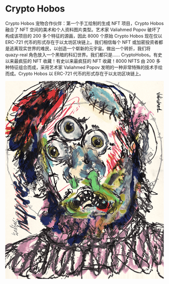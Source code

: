 # Crypto Hobos

Crypto Hobos 宠物合作伙伴：第一个手工绘制的生成 NFT 项目，Crypto Hobos 融合了 NFT 空间的美术和个人资料图片类型。艺术家 Valiahmed Popov 破坏了构成该项目的 200 多个特征的源画，因此 8000 个原始 Crypto Hobos 现在仅以 ERC-721 代币的形式存在于以太坊区块链上。我们相信每个 NFT 或加密投资者都是逃离现实世界的难民，以创造一个崭新的元宇宙。做出一个转折，我们将 quazy-real 角色放入一个黑暗的科幻世界。我们都只是...... CryptoHobos。有史以来最疯狂的 NFT 收藏！有史以来最疯狂的 NFT 收藏！8000 NFTS 由 200 多种特征组合而成，采用艺术家 Valiahmed Popov 发明的一种非常特殊的技术手绘而成。Crypto Hobos 以 ERC-721 代币的形式存在于以太坊区块链上。

![nft](1.png)




